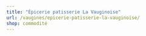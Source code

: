 ```yaml
---
title: "Épicerie patisserie La Vauginoise"
url: /vaugines/epicerie-patisserie-la-vauginoise/
shop: commodité
---
```

